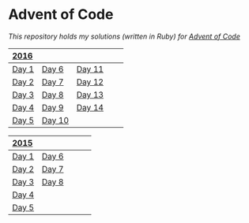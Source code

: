 # Advent of Code
_This repository holds my solutions (written in Ruby) for [Advent of Code](http://adventofcode.com)_

| [2016](2016) | | | | |
| :--- | :--- | :--- | :--- | :--- |
| [Day 1](2016/day1) | [Day 6](2016/day6) | [Day 11](2016/day11) | | |
| [Day 2](2016/day2) | [Day 7](2016/day7) | [Day 12](2016/day12) | | |
| [Day 3](2016/day3) | [Day 8](2016/day8) | [Day 13](2016/day13) | | |
| [Day 4](2016/day4) | [Day 9](2016/day9) | [Day 14](2016/day14) | | |
| [Day 5](2016/day5) | [Day 10](2016/day10) | | | |

| [2015](2015) | | | | |
| :--- | :--- | :--- | :--- | :--- |
| [Day 1](2015/day1) | [Day 6](2015/day6) | | | |
| [Day 2](2015/day2) | [Day 7](2015/day7) | | | |
| [Day 3](2015/day3) | [Day 8](2015/day8) | | | |
| [Day 4](2015/day4) | | | | |
| [Day 5](2015/day5) | | | | |